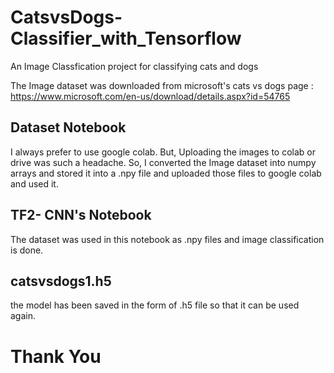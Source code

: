 # CatsvsDogs-Classifier_with_Tensorflow
An Image Classfication project for classifying cats and dogs

The Image dataset was downloaded from microsoft's cats vs dogs page : https://www.microsoft.com/en-us/download/details.aspx?id=54765

## Dataset Notebook
I always prefer to use google colab. But, Uploading the images to colab or drive was such a headache. So, I converted the Image dataset into numpy arrays and stored it into a .npy file 
and uploaded those files to google colab and used it.

## TF2- CNN's Notebook
The dataset was used in this notebook as .npy files and image classification is done.

## catsvsdogs1.h5
the model has been saved in the form of .h5 file so that it can be used again.

# Thank You

